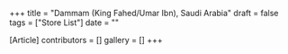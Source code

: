 +++
title = "Dammam (King Fahed/Umar Ibn), Saudi Arabia"
draft = false
tags = ["Store List"]
date = ""

[Article]
contributors = []
gallery = []
+++